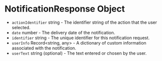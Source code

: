 # NotificationResponse Object

* `actionIdentifier` string - The identifier string of the action that the user selected.
* `date` number - The delivery date of the notification.
* `identifier` string - The unique identifier for this notification request.
* `userInfo` Record<string, any&#62; - A dictionary of custom information associated with the notification.
* `userText` string (optional) - The text entered or chosen by the user.
